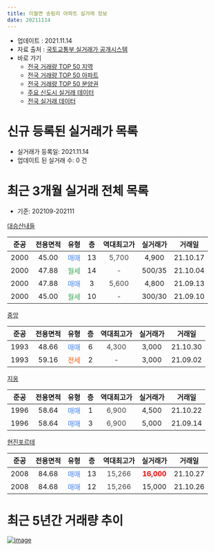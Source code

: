 ```yaml
---
title: 이월면 송림리 아파트 실거래 정보
date: 20211114
---
```


* 업데이트 : 2021.11.14
* 자료 출처 : [국토교통부 실거래가 공개시스템](http://rt.molit.go.kr)
* 바로 가기
    * [전국 거래량 TOP 50 지역](https://apt-info.github.io/apt-trade-info/tr)
    * [전국 거래량 TOP 50 아파트](https://apt-info.github.io/apt-trade-info/ta)
    * [전국 거래량 TOP 50 분양권](https://apt-info.github.io/apt-trade-info/tb)
    * [주요 신도시 실거래 데이터](https://apt-info.github.io/apt-trade-info/newtown)
    * [전국 실거래 데이터](https://apt-info.github.io/apt-trade-info/all)



<script async src="https://pagead2.googlesyndication.com/pagead/js/adsbygoogle.js"></script>
<!-- 기본광고 -->
<ins class="adsbygoogle"
     style="display:block"
     data-ad-client="ca-pub-1142216861245946"
     data-ad-slot="4805727019"
     data-ad-format="auto"
     data-full-width-responsive="true"></ins>
<script>
     (adsbygoogle = window.adsbygoogle || []).push({});
</script>


# 신규 등록된 실거래가 목록

* 실거래가 등록일: 2021.11.14
* 업데이트 된 실거래 수: 0 건




<script async src="https://pagead2.googlesyndication.com/pagead/js/adsbygoogle.js"></script>
<!-- 기본광고 -->
<ins class="adsbygoogle"
     style="display:block"
     data-ad-client="ca-pub-1142216861245946"
     data-ad-slot="4805727019"
     data-ad-format="auto"
     data-full-width-responsive="true"></ins>
<script>
     (adsbygoogle = window.adsbygoogle || []).push({});
</script>


# 최근 3개월 실거래 전체 목록
* 기준: 202109-202111


[대승산내들](https://search.naver.com/search.naver?query=%EB%8C%80%EC%8A%B9%EC%82%B0%EB%82%B4%EB%93%A4)

|준공|전용면적|유형|층|역대최고가|실거래가|거래일|
|:---:|:---:|:---:|:---:|:---:|:---:|:---:|
|2000|45.00|<span style="color:#4285F3">매매</span>|13|<span style="color:#444444">5,700</span>|4,900|21.10.17|
|2000|47.88|<span style="color:#34A853">월세</span>|14|<span style="color:#444444">-</span>|500/35|21.10.04|
|2000|47.88|<span style="color:#4285F3">매매</span>|3|<span style="color:#444444">5,600</span>|4,800|21.09.13|
|2000|45.00|<span style="color:#34A853">월세</span>|10|<span style="color:#444444">-</span>|300/30|21.09.10|

[중앙](https://search.naver.com/search.naver?query=%EC%A4%91%EC%95%99)

|준공|전용면적|유형|층|역대최고가|실거래가|거래일|
|:---:|:---:|:---:|:---:|:---:|:---:|:---:|
|1993|48.66|<span style="color:#4285F3">매매</span>|6|<span style="color:#444444">4,300</span>|3,000|21.10.30|
|1993|59.16|<span style="color:#FF5A00">전세</span>|2|<span style="color:#444444">-</span>|3,000|21.09.02|

[지웅](https://search.naver.com/search.naver?query=%EC%A7%80%EC%9B%85)

|준공|전용면적|유형|층|역대최고가|실거래가|거래일|
|:---:|:---:|:---:|:---:|:---:|:---:|:---:|
|1996|58.64|<span style="color:#4285F3">매매</span>|1|<span style="color:#444444">6,900</span>|4,500|21.10.22|
|1996|58.64|<span style="color:#4285F3">매매</span>|3|<span style="color:#444444">6,900</span>|5,000|21.09.14|

[현진포르테](https://search.naver.com/search.naver?query=%ED%98%84%EC%A7%84%ED%8F%AC%EB%A5%B4%ED%85%8C)

|준공|전용면적|유형|층|역대최고가|실거래가|거래일|
|:---:|:---:|:---:|:---:|:---:|:---:|:---:|
|2008|84.68|<span style="color:#4285F3">매매</span>|13|<span style="color:#444444">15,266</span>|<b><span style="color:#FF0000">16,000</span></b>|21.10.27|
|2008|84.68|<span style="color:#4285F3">매매</span>|12|<span style="color:#444444">15,266</span>|15,000|21.10.26|



<script async src="https://pagead2.googlesyndication.com/pagead/js/adsbygoogle.js"></script>
<!-- 기본광고 -->
<ins class="adsbygoogle"
     style="display:block"
     data-ad-client="ca-pub-1142216861245946"
     data-ad-slot="4805727019"
     data-ad-format="auto"
     data-full-width-responsive="true"></ins>
<script>
     (adsbygoogle = window.adsbygoogle || []).push({});
</script>


# 최근 5년간 거래량 추이


<div style="width:100%;">
    <canvas id="deal_progress" height="200"></canvas>
</div>

<script>
new Chart(document.getElementById("deal_progress"), {
    type: 'line',
    data: {
        labels: ['16.01','16.02','16.03','16.04','16.05','16.06','16.07','16.08','16.09','16.10','16.11','16.12','17.02','17.03','17.04','17.05','17.06','17.07','17.08','17.09','17.11','17.12','18.01','18.02','18.03','18.04','18.05','18.06','18.07','18.08','18.09','18.10','18.11','18.12','19.01','19.02','19.03','19.04','19.05','19.06','19.07','19.08','19.09','19.10','19.11','19.12','20.01','20.02','20.03','20.04','20.05','20.06','20.07','20.09','20.10','20.11','20.12','21.01','21.02','21.03','21.04','21.05','21.06','21.07','21.08','21.09','21.10'],
        datasets: [{
            label: '매매/분양권',
            data: [2,2,2,3,1,1,1,3,3,5,0,3,3,7,1,4,1,3,3,5,5,1,2,0,5,4,2,2,1,2,2,2,2,2,3,2,3,1,2,2,3,1,3,1,4,2,2,1,4,2,2,2,1,4,0,2,2,3,2,4,1,2,1,3,6,2,5],
            borderColor: "rgba(66, 133, 243, 1)",
            backgroundColor: "rgba(66, 133, 243, 0.05)",
            borderWidth: 1,
            pointRadius: 0,
            fill: false,
            lineTension: 0
        },{
            label: '전/월세',
            data: [4,0,3,2,1,0,3,1,1,1,1,0,2,1,3,0,0,0,1,1,1,0,1,1,1,1,1,0,1,0,1,2,2,2,0,1,1,1,0,2,0,0,2,1,0,0,2,0,2,1,1,0,1,1,1,0,0,1,0,0,0,0,0,0,0,2,1],
            borderColor: "rgba(255, 90, 0, 1)",
            backgroundColor: "rgba(255, 90, 0, 0.05)",
            borderWidth: 1,
            pointRadius: 0,
            fill: false,
            lineTension: 0
        },{
            label: '합계',
            data: [6,2,5,5,2,1,4,4,4,6,1,3,5,8,4,4,1,3,4,6,6,1,3,1,6,5,3,2,2,2,3,4,4,4,3,3,4,2,2,4,3,1,5,2,4,2,4,1,6,3,3,2,2,5,1,2,2,4,2,4,1,2,1,3,6,4,6],
            borderColor: "rgba(0, 0, 0, 1)",
            backgroundColor: "rgba(0, 0, 0, 0.03)",
            borderWidth: 0.1,
            pointRadius: 0,
            fill: true,
            lineTension: 0
        }
        ]
    },
    options: {
        responsive: true,
        title: {
            display: false
        },
        tooltips: {
            mode: 'index',
            intersect: false
        },
        hover: {
            mode: 'nearest',
            intersect: true
        },
        scales: {
            xAxes: [{
                display: true,
                scaleLabel: {
                    display: true,
                    labelString: '년/월'
                }
            }],
            yAxes: [{
                display: true,
                ticks: {
                    suggestedMin: 0,
                },
                scaleLabel: {
                    display: true,
                    labelString: '실거래 수'
                }
            }]
        }
    }
});

</script>


[![image](https://apt-info.github.io/images/2020-01-03-apt-trade-info/1024x500.png)](https://play.google.com/store/apps/details?id=com.aptinfo.apttradeinfo)

